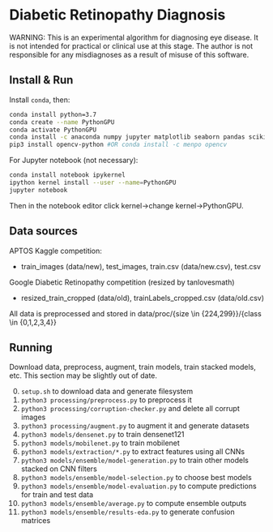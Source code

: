 
# Diabetic Retinopathy Diagnosis

WARNING: This is an experimental algorithm for diagnosing eye disease. It is not intended for practical or clinical use at this stage. The author is not responsible for any misdiagnoses as a result of misuse of this software.

## Install & Run
Install `conda`, then:

```sh
conda install python=3.7
conda create --name PythonGPU
conda activate PythonGPU
conda install -c anaconda numpy jupyter matplotlib seaborn pandas scikit-learn tensorflow-gpu cuda-toolkit=9.0 py-xgboost-gpu
pip3 install opencv-python #OR conda install -c menpo opencv
```

For Jupyter notebook (not necessary):
```sh
conda install notebook ipykernel
ipython kernel install --user --name=PythonGPU
jupyter notebook
```
Then in the notebook editor click kernel->change kernel->PythonGPU.

## Data sources

APTOS Kaggle competition:

 - train_images (data/new), test_images, train.csv (data/new.csv), test.csv

Google Diabetic Retinopathy competition (resized by tanlovesmath)

 - resized_train_cropped (data/old), trainLabels_cropped.csv (data/old.csv)

All data is preprocessed and stored in data/proc/{size \\in {224,299}}/{class \\in {0,1,2,3,4}}

## Running

Download data, preprocess, augment, train models, train stacked models, etc. This section may be slightly out of date.

0. `setup.sh` to download data and generate filesystem
0. `python3 processing/preprocess.py` to preprocess it
0. `python3 processing/corruption-checker.py` and delete all corrupt images
0. `python3 processing/augment.py` to augment it and generate datasets
0. `python3 models/densenet.py` to train densenet121
0. `python3 models/mobilenet.py` to train mobilenet
0. `python3 models/extraction/*.py` to extract features using all CNNs
0. `python3 models/ensemble/model-generation.py` to train other models stacked on CNN filters
0. `python3 models/ensemble/model-selection.py` to choose best models
0. `python3 models/ensemble/model-evaluation.py` to compute predictions for train and test data
0. `python3 models/ensemble/average.py` to compute ensemble outputs
0. `python3 models/ensemble/results-eda.py` to generate confusion matrices
